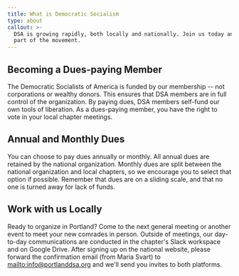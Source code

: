 ```yaml
---
title: What is Democratic Socialism
type: about
callout: >-
  DSA is growing rapidly, both locally and nationally. Join us today and be a
  part of the movement.
---
```

## Becoming a Dues-paying Member

The Democratic Socialists of America is funded by our membership -- not
corporations or wealthy donors. This ensures that DSA members are in full
control of the organization. By paying dues, DSA members self-fund our own tools
of liberation. As a dues-paying member, you have the right to vote in your local
chapter meetings.

## Annual and Monthly Dues

You can choose to pay dues annually or monthly. All annual dues are retained by
the national organization. Monthly dues are split between the national
organization and local chapters, so we encourage you to select that option if
possible. Remember that dues are on a sliding scale, and that no one is turned
away for lack of funds.

## Work with us Locally

Ready to organize in Portland? Come to the next general meeting or another event
to meet your new comrades in person. Outside of meetings, our day-to-day
communications are conducted in the chapter's Slack workspace and on Google
Drive. After signing up on the national website, please forward the confirmation
email (from Maria Svart) to <mailto:info@portlanddsa.org> and we'll send you
invites to both platforms.
